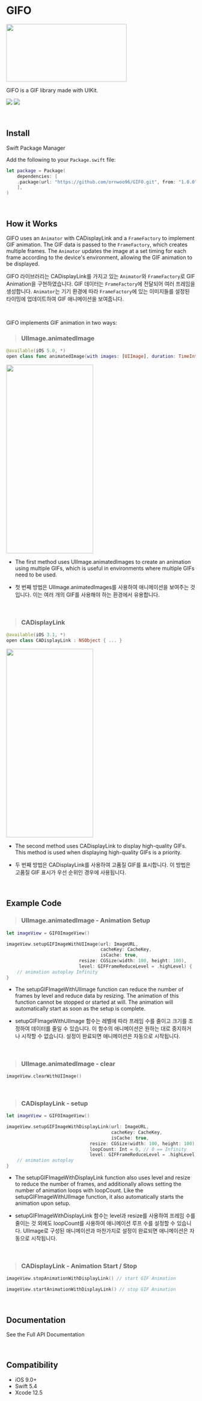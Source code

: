 # GIFO
<img src = "https://user-images.githubusercontent.com/73861795/231753782-a3fa9ef3-40b8-4d46-becb-8c678461f41d.gif" width="320" height="153"/>

GIFO is a GIF library made with UIKit.

<img src="https://img.shields.io/badge/Swift-5.4-orange?style=gor-the-badge&logo=Swift&logoColor=F05138"/> <img src="https://img.shields.io/badge/Platforms-iOS-blue?style=gor-the-badge&logo=&logoColor="/>

<br/>

## Install
Swift Package Manager

Add the following to your `Package.swift` file:
~~~Swift
let package = Package(
    dependencies: [
    .package(url: "https://github.com/ornwoo96/GIFO.git", from: "1.0.0")
    ],
)
~~~

<br/>

## How it Works
GIFO uses an `Animator` with CADisplayLink and a `FrameFactory` to implement GIF animation. The GIF data is passed to the `FrameFactory`, which creates multiple frames. The `Animator` updates the image at a set timing for each frame according to the device's environment, allowing the GIF animation to be displayed.

GIFO 라이브러리는 CADisplayLink를 가지고 있는 `Animator`와 `FrameFactory`로 GIF Animation을 구현하였습니다. 
GIF 데이터는 `FrameFactory`에 전달되어 여러 프레임을 생성합니다.
`Animator`는 기기 환경에 따라 `FrameFactory`에 있는 이미지들를 설정된 타이밍에 업데이트하여 GIF 애니메이션을 보여줍니다. 


<br/>

GIFO implements GIF animation in two ways:

>### UIImage.animatedImage

~~~Swift
@available(iOS 5.0, *)
open class func animatedImage(with images: [UIImage], duration: TimeInterval) -> UIImage?
~~~

<img src = "https://user-images.githubusercontent.com/73861795/211813537-14e1f41b-2c61-4832-bd74-0390a24be38b.gif" width="231" height="500"/>

- The first method uses UIImage.animatedImages to create an animation using multiple GIFs, which is useful in environments where multiple GIFs need to be used.

- 첫 번째 방법은 UIImage.animatedImages를 사용하여 애니메이션을 보여주는 것입니다. 이는 여러 개의 GIF를 사용해야 하는 환경에서 유용합니다.

<br/>

>### CADisplayLink

~~~Swift
@available(iOS 3.1, *)
open class CADisplayLink : NSObject { ... }
~~~

<img src = "https://user-images.githubusercontent.com/73861795/211813909-371ff687-5169-4dd1-8383-e3ac1cf44219.gif" width="231" height="500"/>

- The second method uses CADisplayLink to display high-quality GIFs. This method is used when displaying high-quality GIFs is a priority.

- 두 번째 방법은 CADisplayLink를 사용하여 고품질 GIF를 표시합니다. 이 방법은 고품질 GIF 표시가 우선 순위인 경우에 사용됩니다.

<br/>

## Example Code

>### UIImage.animatedImage - Animation Setup
~~~Swift
let imageView = GIFOImageView()

imageView.setupGIFImageWithUIImage(url: ImageURL,
                                   cacheKey: CacheKey,
                                   isCache: true,
		                   resize: CGSize(width: 100, height: 100),
		                   level: GIFFrameReduceLevel = .highLevel) {
	// animation autoplay Infinity
}
~~~

- The setupGIFImageWithUIImage function can reduce the number of frames by level and reduce data by resizing. The animation of this function cannot be stopped or started at will. The animation will automatically start as soon as the setup is complete.

- setupGIFImageWithUIImage 함수는 레벨에 따라 프레임 수를 줄이고 크기를 조정하여 데이터를 줄일 수 있습니다. 이 함수의 애니메이션은 원하는 대로 중지하거나 시작할 수 없습니다. 설정이 완료되면 애니메이션은 자동으로 시작됩니다.

<br/>

>### UIImage.animatedImage - clear
~~~Swift
imageView.clearWithUIImage()
~~~

<br/>

>### CADisplayLink - setup
~~~Swift
let imageView = GIFOImageView()

imageView.setupGIFImageWithDisplayLink(url: ImageURL,
                                       cacheKey: CacheKey,
                                       isCache: true,
		                       resize: CGSize(width: 100, height: 100),
		                       loopCount: Int = 0, // 0 == Infinity
		                       level: GIFFrameReduceLevel = .highLevel) {
	// animation autoplay
}
~~~

- The setupGIFImageWithDisplayLink function also uses level and resize to reduce the number of frames, and additionally allows setting the number of animation loops with loopCount. Like the setupGIFImageWithUIImage function, it also automatically starts the animation upon setup.

- setupGIFImageWithDisplayLink 함수는 level과 resize를 사용하여 프레임 수를 줄이는 것 외에도 loopCount를 사용하여 애니메이션 루프 수를 설정할 수 있습니다. UIImage로 구성된 애니메이션과 마찬가지로 설정이 완료되면 애니메이션은 자동으로 시작됩니다.

<br/>

>### CADisplayLink - Animation Start / Stop
~~~Swift
imageView.stopAnimationWithDisplayLink() // start GIF Animation
~~~

~~~Swift
imageView.startAnimationWithDisplayLink() // stop GIF Animation
~~~

<br/>

## Documentation
See the Full API Documentation

<br/>

## Compatibility
- iOS 9.0+
- Swift 5.4
- Xcode 12.5
